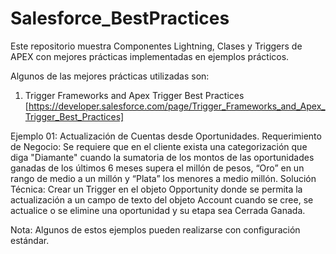 # Salesforce_BestPractices
Este repositorio muestra Componentes Lightning, Clases y Triggers de APEX con mejores prácticas implementadas en ejemplos prácticos.
	
Algunos de las mejores prácticas utilizadas son:
1) Trigger Frameworks and Apex Trigger Best Practices [https://developer.salesforce.com/page/Trigger_Frameworks_and_Apex_Trigger_Best_Practices]

Ejemplo 01: Actualización de Cuentas desde Oportunidades.
Requerimiento de Negocio: Se requiere que en el cliente exista una categorización que diga "Diamante" cuando la sumatoria de los montos de las oportunidades ganadas de los últimos 6 meses supera el millón de pesos, “Oro” en un rango de medio a un millón y “Plata” los menores a medio millón.
Solución Técnica: Crear un Trigger en el objeto Opportunity donde se permita la actualización a un campo de texto del objeto Account cuando se cree, se actualice o se elimine una oportunidad y su etapa sea Cerrada Ganada.

Nota: Algunos de estos ejemplos pueden realizarse con configuración estándar.
